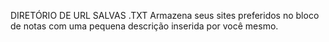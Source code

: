 DIRETÓRIO DE URL SALVAS .TXT
Armazena seus sites preferidos no bloco de notas com uma pequena descrição inserida por você mesmo.
